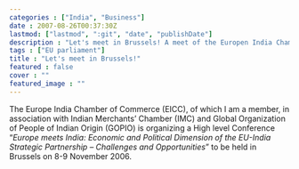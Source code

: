 ```yaml
---
categories : ["India", "Business"]
date : 2007-08-26T00:37:30Z
lastmod: ["lastmod", ":git", "date", "publishDate"]
description : "Let's meet in Brussels! A meet of the Europen India Chamber of Commerce at the European parliament"
tags : ["EU parliament"]
title : "Let's meet in Brussels!"
featured : false
cover : ""
featured_image : ""
---
```



The Europe India Chamber of Commerce (EICC), of which I am a member, in association with Indian Merchants’ Chamber (IMC) and Global Organization of People of Indian Origin (GOPIO) is organizing a High level Conference “*Europe meets India: Economic and Political Dimension of the EU-India Strategic Partnership – Challenges and Opportunities*” to be held in Brussels on 8-9 November 2006.

